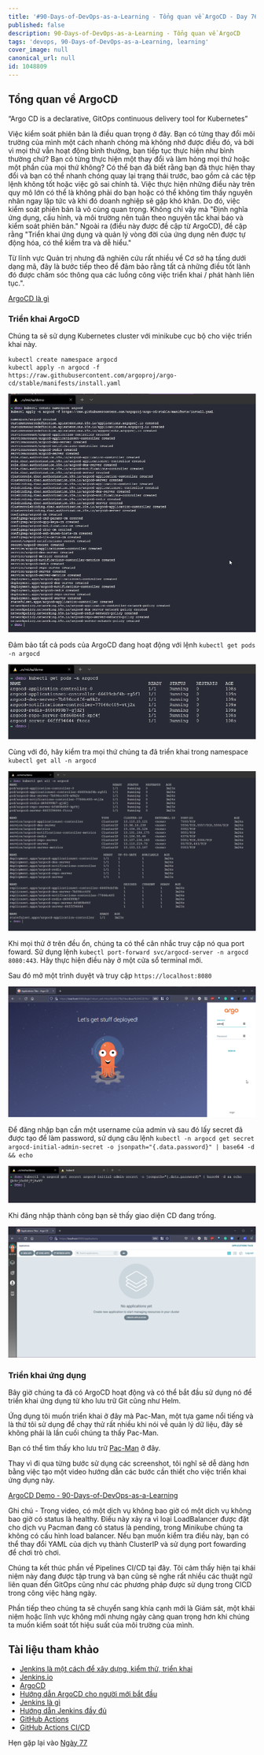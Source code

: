 ```yaml
---
title: '#90-Days-of-DevOps-as-a-Learning - Tổng quan về ArgoCD - Day 76'
published: false
description: 90-Days-of-DevOps-as-a-Learning - Tổng quan về ArgoCD
tags: 'devops, 90-Days-of-DevOps-as-a-Learning, learning'
cover_image: null
canonical_url: null
id: 1048809
---
```


## Tổng quan về ArgoCD

“Argo CD is a declarative, GitOps continuous delivery tool for Kubernetes”

Việc kiểm soát phiên bản là điều quan trọng ở đây. Bạn có từng thay đổi môi trường của mình một cách nhanh chóng mà không nhớ được điều đó, và bởi vì mọi thứ vẫn hoạt động bình thường, bạn tiếp tục thực hiện như bình thường chứ? Bạn có từng thực hiện một thay đổi và làm hỏng mọi thứ hoặc một phần của mọi thứ không? Có thể bạn đã biết rằng bạn đã thực hiện thay đổi và bạn có thể nhanh chóng quay lại trạng thái trước, bao gồm cả các tệp lệnh không tốt hoặc việc gõ sai chính tả. Việc thực hiện những điều này trên quy mô lớn có thể là không phải do bạn hoặc có thể không tìm thấy nguyên nhân ngay lập tức và khi đó doanh nghiệp sẽ gặp khó khăn. Do đó, việc kiểm soát phiên bản là vô cùng quan trọng. Không chỉ vậy mà "Định nghĩa ứng dụng, cấu hình, và môi trường nên tuân theo nguyên tắc khai báo và kiểm soát phiên bản." Ngoài ra (điều này được đề cập từ ArgoCD), đề cập rằng "Triển khai ứng dụng và quản lý vòng đời của ứng dụng nên được tự động hóa, có thể kiểm tra và dễ hiểu."

Từ lĩnh vực Quản trị nhưng đã nghiên cứu rất nhiều về Cơ sở hạ tầng dưới dạng mã, đây là bước tiếp theo để đảm bảo rằng tất cả những điều tốt lành đó được chăm sóc thông qua các luồng công việc triển khai / phát hành liên tục.".


[ArgoCD là gì](https://argo-cd.readthedocs.io/en/stable/)

### Triển khai ArgoCD

Chúng ta sẽ sử dụng Kubernetes cluster với minikube cục bộ cho việc triển khai này. 

```Shell
kubectl create namespace argocd
kubectl apply -n argocd -f https://raw.githubusercontent.com/argoproj/argo-cd/stable/manifests/install.yaml
```

![](../../Days/Images/Day76_CICD1.png)

Đảm bảo tất cả pods của ArgoCD đang hoạt động với lệnh `kubectl get pods -n argocd`

![](../../Days/Images/Day76_CICD2.png)

Cùng với đó, hãy kiểm tra mọi thứ chúng ta đã triển khai trong namespace `kubectl get all -n argocd`

![](../../Days/Images/Day76_CICD3.png)

Khi mọi thử ở trên đều ổn, chúng ta có thể cân nhắc truy cập nó qua port foward. Sử dụng lệnh `kubectl port-forward svc/argocd-server -n argocd 8080:443`. Hãy thực hiện điều này ở một cửa sổ terminal mới.

Sau đó mở một trình duyệt và truy cập `https://localhost:8080`

![](../../Days/Images/Day76_CICD4.png)

Để đăng nhập bạn cần một username của admin và sau đó lấy secret đã được tạo để làm password, sử dụng câu lệnh `kubectl -n argocd get secret argocd-initial-admin-secret -o jsonpath="{.data.password}" | base64 -d && echo`

![](../../Days/Images/Day76_CICD5.png)

Khi đăng nhập thành công bạn sẽ thấy giao diện CD đang trống.

![](../../Days/Images/Day76_CICD6.png)

### Triển khai ứng dụng

Bây giờ chúng ta đã có ArgoCD hoạt động và có thể bắt đầu sử dụng nó để triển khai ứng dụng từ kho lưu trữ Git cũng như Helm.

Ứng dụng tôi muốn triển khai ở đây mà Pac-Man, một tựa game nổi tiếng và là thứ tôi sử dụng để chạy thử rất nhiều khi nói về quản lý dữ liệu, đây sẽ không phải là lần cuối chúng ta thấy Pac-Man.

Bạn có thể tìm thấy kho lưu trữ [Pac-Man](https://github.com/nholuongCade/pacman-tanzu.git) ở đây.

Thay vì đi qua từng bước sử dụng các screenshot, tôi nghĩ sẽ dễ dàng hơn bằng việc tạo một video hướng dẫn các bước cần thiết cho việc triển khai ứng dụng này.

[ArgoCD Demo - 90-Days-of-DevOps-as-a-Learning](https://www.youtube.com/watch?v=w6J413_j0hA)

Ghi chú - Trong video, có một dịch vụ không bao giờ có một dịch vụ không bao giờ có status là healthy. Điều này xảy ra vì loại LoadBalancer được đặt cho dịch vụ Pacman đang có status là pending, trong Minikube chúng ta không có cấu hình load balancer. Nếu bạn muốn kiểm tra điều này, bạn có thể thay đổi YAML của dịch vụ thành ClusterIP và sử dụng port fowarding để chơi trò chơi.

Chúng ta kết thúc phần về Pipelines CI/CD tại đây. Tôi cảm thấy hiện tại khái niệm này đang được tập trung và bạn cũng sẽ nghe rất nhiều các thuật ngữ liên quan đến GitOps cũng như các phương pháp được sử dụng trong CICD trong công việc hàng ngày.

Phần tiếp theo chúng ta sẽ chuyển sang khía cạnh mới là Giám sát, một khái niệm hoặc lĩnh vực không mới nhưng ngày càng quan trọng hơn khi chúng ta muốn kiểm soát tốt hiệu suất của môi trường của mình.

## Tài liệu tham khảo

- [Jenkins là một cách để xây dựng, kiểm thử, triển khai](https://www.youtube.com/watch?v=_MXtbjwsz3A)
- [Jenkins.io](https://www.jenkins.io/)
- [ArgoCD](https://argo-cd.readthedocs.io/en/stable/)
- [Hướng dẫn ArgoCD cho người mới bắt đầu](https://www.youtube.com/watch?v=MeU5_k9ssrs)
- [Jenkins là gì](https://www.youtube.com/watch?v=LFDrDnKPOTg)
- [Hướng dẫn Jenkins đầy đủ](https://www.youtube.com/watch?v=nCKxl7Q_20I&t=3s)
- [GitHub Actions](https://www.youtube.com/watch?v=R8_veQiYBjI)
- [GitHub Actions CI/CD](https://www.youtube.com/watch?v=mFFXuXjVgkU)

Hẹn gặp lại vào [Ngày 77](day77.md)